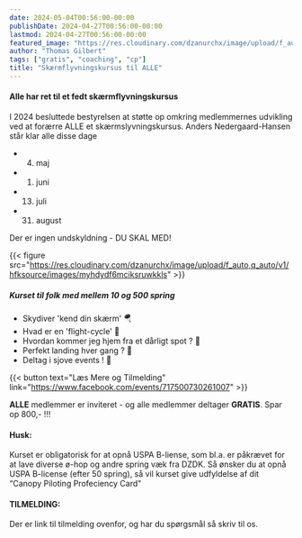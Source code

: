```yaml
---
date: 2024-05-04T00:56:00-00:00
publishDate: 2024-04-27T00:56:00-00:00
lastmod: 2024-04-27T00:56:00-00:00
featured_image: "https://res.cloudinary.com/dzanurchx/image/upload/f_auto,q_auto/v1/hfksource/images/myhdydf6mciksruwkkls"
author: "Thomas Gilbert"
tags: ["gratis", "coaching", "cp"]
title: "Skærmflyvningskursus til ALLE"
---
```


#### Alle har ret til et fedt skærmflyvningskursus
I 2024 besluttede bestyrelsen at støtte op omkring medlemmernes udvikling ved at forærre ALLE et skærmslyvningskursus. Anders Nedergaard-Hansen står klar alle disse dage

- 4. maj
- 1. juni
- 13. juli
- 31. august

Der er ingen undskyldning - DU SKAL MED!

{{< figure src="https://res.cloudinary.com/dzanurchx/image/upload/f_auto,q_auto/v1/hfksource/images/myhdydf6mciksruwkkls" >}}

##### Kurset til folk med mellem 10 og 500 spring
* Skydiver 'kend din skærm' 🪂
* Hvad er en 'flight-cycle' 🚳
* Hvordan kommer jeg hjem fra et dårligt spot ? 🚌
* Perfekt landing hver gang ? 🎯
* Deltag i sjove events ! 🎃

{{< button text="Læs Mere og Tilmelding" link="https://www.facebook.com/events/717500730261007" >}}

**ALLE** medlemmer er inviteret - og alle medlemmer deltager **GRATIS**. Spar op 800,- !!! 

#### Husk:
Kurset er obligatorisk for at opnå USPA B-liense, som bl.a. er påkrævet for at lave diverse ø-hop og andre spring væk fra DZDK. Så ønsker du at opnå USPA B-license (efter 50 spring), så vil kurset give udfyldelse af dit “Canopy Piloting Profeciency Card"

#### TILMELDING:
Der er link til tilmelding ovenfor, og har du spørgsmål så skriv til os.